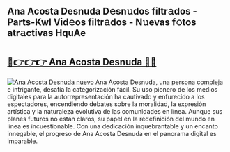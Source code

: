 ## Ana Acosta Desnuda D𝚎sn𝚞dos filtr𝚊dos - Parts-KwI Vid𝚎os filtr𝚊dos - N𝚞evas f𝚘tos atr𝚊ctivas HquAe

# <h2><a href="http://mb5ct3j.tromn.icu/?c=Ana+Acosta+Desnuda">🔗👉👉👉 Ana Acosta Desnuda 🔗🔗</a></h2>

[![Ana Acosta Desnuda nuevo](https://i.imgur.com/pEAQMta.gif)](http://mb5ct3j.tromn.icu/?c=Ana+Acosta+Desnuda)
Ana Acosta Desnuda, una persona compleja e intrigante, desafía la categorización fácil. Su uso pionero de los medios digitales para la autorrepresentación ha cautivado y enfurecido a los espectadores, encendiendo debates sobre la moralidad, la expresión artística y la naturaleza evolutiva de las comunidades en línea. Aunque sus planes futuros no están claros, su papel en la redefinición del mundo en línea es incuestionable. Con una dedicación inquebrantable y un encanto innegable, el progreso de Ana Acosta Desnuda en el panorama digital es imparable.
